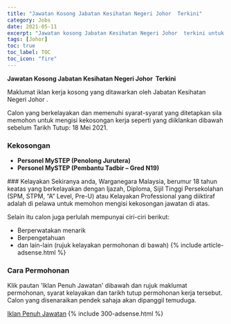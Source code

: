 ```yaml
---
title: "Jawatan Kosong Jabatan Kesihatan Negeri Johor  Terkini" 
category: Jobs 
date: 2021-05-11 
excerpt: "Jawatan kosong Jabatan Kesihatan Negeri Johor  terkini untuk kekosongan Personel MySTEP (Penolong Jurutera) ,Personel MySTEP (Pembantu Tadbir – Gred N19)" 
tags: [Johor] 
toc: true 
toc_label: TOC 
toc_icon: "fire" 
--- 
```


**Jawatan Kosong Jabatan Kesihatan Negeri Johor  Terkini**

Maklumat iklan kerja kosong yang ditawarkan oleh Jabatan Kesihatan Negeri Johor . 

Calon yang berkelayakan dan memenuhi syarat-syarat yang ditetapkan sila memohon untuk mengisi kekosongan kerja seperti yang diiklankan dibawah sebelum Tarikh Tutup: 18 Mei 2021. 
### Kekosongan 
<ul>
<li><b>Personel MySTEP (Penolong Jurutera)&#160;</b></li>
<li><strong>Personel MySTEP (Pembantu Tadbir &#8211; Gred N19)&#160;</strong></li>
</ul> 
### Kelayakan 
Sekiranya anda, Warganegara Malaysia, berumur 18 tahun keatas yang berkelayakan dengan Ijazah, Diploma, Sijil Tinggi Persekolahan (SPM, STPM, “A” Level, Pre-U) atau Kelayakan Professional yang diiktiraf adalah di pelawa untuk memohon mengisi kekosongan jawatan di atas.

Selain itu calon juga perlulah mempunyai ciri-ciri berikut:
- Berperwatakan menarik
- Berpengetahuan
- dan lain-lain (rujuk kelayakan permohonan di bawah) 
{% include article-adsense.html %} 
### Cara Permohonan 
Klik pautan 'Iklan Penuh Jawatan' dibawah dan rujuk maklumat permohonan, syarat kelayakan dan tarikh tutup permohonan kerja tersebut.
Calon yang disenaraikan pendek sahaja akan dipanggil temuduga.

<a href="http://infokerjaya.org/jabatan-kesihatan-johor/" class="btn btn--info" target="_blank" rel="nofollow noopenner">Iklan Penuh Jawatan</a> 
{% include 300-adsense.html %} 